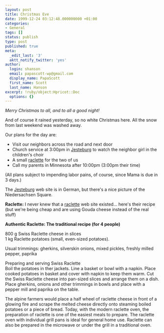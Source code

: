 ```yaml
---
layout: post
title: Christmas Eve
date: 1999-12-24 03:12:48.000000000 +01:00
categories:
- General
tags: []
status: publish
type: post
published: true
meta:
  _edit_last: '3'
  aktt_notify_twitter: 'yes'
author:
  login: shanson
  email: papascott-wp@gmail.com
  display_name: PapaScott
  first_name: Scott
  last_name: Hanson
excerpt: !ruby/object:Hpricot::Doc
  options: {}
---
```

<p><i>Merry Christmas to all, and to all a good night!</i></p>
<p>And of course it rained yesterday, so no white Christmas here. All the snow from last weekend was washed away.</p>
<p>Our plans for the day are:</p>
<ul>
<li>Visit our neighbors across the road and next door </li>
<li>Church service at 3:00pm in <a href="http://www.jesteburg.de">Jesteburg</a> to watch the neighbor girl in the children's choir </li>
<li>A small <a href="http://www.raclette-suisse.ch/english/">raclette</a> for the two of us</li>
<li>Call my parents in Minnesota after 10:00pm (3:00pm their time)</li>
</ul>
<p>(All plans subject to impending labor pains, of course, since Mama is due in 3 days.)</p>
<p>The <a href="http://www.jesteburg.de">Jesteburg</a> web site is in German, but there's a nice picture of the Niedersachsen Square.</p>
<p><strong><a name="raclette">Raclette:</a></strong> I never knew that a <a href="http://www.raclette-suisse.ch/english/">raclette</a> web site existed... here's their recipe (but we're being cheap and are using Gouda cheese instead of the real stuff)</p>
<p><b>Authentic Raclette: The traditional recipe (for 4 people)</b></p>
<p>800 g Swiss Raclette cheese in slices<br />
1 kg Raclette potatoes (small, even-sized potatoes).</p>
<p>Usual trimmings: gherkins, silverskin onions, mixed pickles, freshly milled pepper, paprika</p>
<p>Preparing and serving Swiss Raclette<br />
Boil the potatoes in ther jackets. Line a basket or bowl with a napkin. Place cooked potatoes in basket and cover with napkin to keep them warm. Cut the Swiss Raclette cheese into pan-sized slices and arrange them on a dish. Place gherkins, onions and other trimmings in bowls and place with a pepper mill and paprika on the table.</p>
<p>The alpine farmers would place a half wheel of raclette cheese in front of a glowing fire and scrape the melted cheese directly onto steaming boiled potatoes or a piece of bread. Today, with the modern raclette oven, the preparation of raclette is one of the easiest meals to prepare. The raclette oven with individual grill pans is ideal for general home use. Raclette can also be prepared in the microwave or under the grill in a traditional oven.</p>

